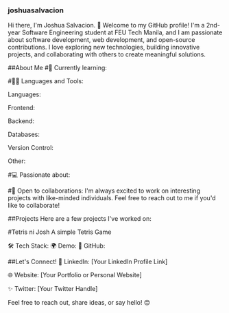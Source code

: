 ### joshuasalvacion
Hi there, I'm Joshua Salvacion. 👋
Welcome to my GitHub profile! I'm a 2nd-year Software Engineering student at FEU Tech Manila, and I am passionate about software development, web development, and open-source contributions. I love exploring new technologies, building innovative projects, and collaborating with others to create meaningful solutions.

##About Me
#🌱 Currently learning:


#👨‍💻 Languages and Tools:

Languages: 

Frontend: 

Backend: 

Databases:

Version Control: 

Other: 

#💻 Passionate about:


#🤝 Open to collaborations:
I'm always excited to work on interesting projects with like-minded individuals. Feel free to reach out to me if you'd like to collaborate!

##Projects
Here are a few projects I've worked on:

#Tetris ni Josh
A simple Tetris Game

🛠️ Tech Stack:
🌍 Demo:
💼 GitHub:


##Let's Connect!
💼 LinkedIn: [Your LinkedIn Profile Link]

🌐 Website: [Your Portfolio or Personal Website]

✨ Twitter: [Your Twitter Handle]

Feel free to reach out, share ideas, or say hello! 😊
